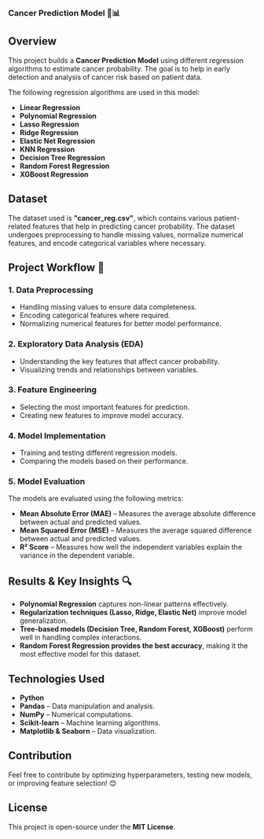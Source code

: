 ### **Cancer Prediction Model 🏥📊**  

## **Overview**  
This project builds a **Cancer Prediction Model** using different regression algorithms to estimate cancer probability. The goal is to help in early detection and analysis of cancer risk based on patient data.  

The following regression algorithms are used in this model:  
- **Linear Regression**  
- **Polynomial Regression**  
- **Lasso Regression**  
- **Ridge Regression**  
- **Elastic Net Regression**  
- **KNN Regression**  
- **Decision Tree Regression**  
- **Random Forest Regression**  
- **XGBoost Regression**  

## **Dataset**  
The dataset used is **"cancer_reg.csv"**, which contains various patient-related features that help in predicting cancer probability. The dataset undergoes preprocessing to handle missing values, normalize numerical features, and encode categorical variables where necessary.  

## **Project Workflow** 🚀  

### **1. Data Preprocessing**  
- Handling missing values to ensure data completeness.  
- Encoding categorical features where required.  
- Normalizing numerical features for better model performance.  

### **2. Exploratory Data Analysis (EDA)**  
- Understanding the key features that affect cancer probability.  
- Visualizing trends and relationships between variables.  

### **3. Feature Engineering**  
- Selecting the most important features for prediction.  
- Creating new features to improve model accuracy.  

### **4. Model Implementation**  
- Training and testing different regression models.  
- Comparing the models based on their performance.  

### **5. Model Evaluation**  
The models are evaluated using the following metrics:  
- **Mean Absolute Error (MAE)** – Measures the average absolute difference between actual and predicted values.  
- **Mean Squared Error (MSE)** – Measures the average squared difference between actual and predicted values.  
- **R² Score** – Measures how well the independent variables explain the variance in the dependent variable.  

## **Results & Key Insights** 🔍  
- **Polynomial Regression** captures non-linear patterns effectively.  
- **Regularization techniques (Lasso, Ridge, Elastic Net)** improve model generalization.  
- **Tree-based models (Decision Tree, Random Forest, XGBoost)** perform well in handling complex interactions.  
- **Random Forest Regression provides the best accuracy**, making it the most effective model for this dataset.  

## **Technologies Used**  

- **Python**  
- **Pandas** – Data manipulation and analysis.  
- **NumPy** – Numerical computations.  
- **Scikit-learn** – Machine learning algorithms.  
- **Matplotlib & Seaborn** – Data visualization.  

## **Contribution**  

Feel free to contribute by optimizing hyperparameters, testing new models, or improving feature selection! 😊  

## **License**  

This project is open-source under the **MIT License**.

